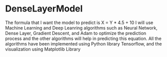 # DenseLayerModel
The formula that I want the model to predict is X = Y * 4.5 + 10 I will use Machine Learning and Deep Leanring algorithms such as Neural Network, Dense Layer, Gradient Descent, and Adam to optimize the prediction process and the other algorithms will help in predicting this equation. All the algorithms have been implemented using Python library Tensorflow, and the visualization using Matplotlib Library
